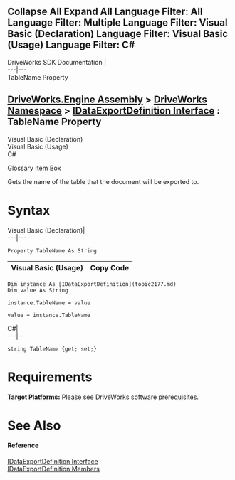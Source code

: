        

 Collapse All Expand All  Language Filter: All  Language Filter: Multiple  Language Filter: Visual Basic (Declaration) Language Filter: Visual Basic (Usage) Language Filter: C#  
---  
DriveWorks SDK Documentation  |   
---|---  
TableName Property   
  
[DriveWorks.Engine Assembly](topic2156.md) > [DriveWorks Namespace](topic2159.md) > [IDataExportDefinition Interface](topic2177.md) : TableName Property  
---  
  
Visual Basic (Declaration)    
Visual Basic (Usage)    
C# 

Glossary Item Box

Gets the name of the table that the document will be exported to. 

# Syntax

Visual Basic (Declaration)|   
---|---  
      
    
    Property TableName As String  
  
Visual Basic (Usage)| Copy Code  
---|---  
      
    
    Dim instance As [IDataExportDefinition](topic2177.md)
    Dim value As String
     
    instance.TableName = value
     
    value = instance.TableName  
  
C#|   
---|---  
      
    
    string TableName {get; set;}  
  
# Requirements

**Target Platforms:** Please see DriveWorks software prerequisites.

# See Also

#### Reference

[IDataExportDefinition Interface](topic2177.md)   
[IDataExportDefinition Members](topic2178.md)


